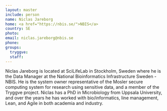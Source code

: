 ```yaml
---
layout: master
include: person
name: Niclas Jareborg
home: <a href="https://nbis.se/">NBIS</a>
country: SE
photo:
email: niclas.jareborg@nbis.se
phone:
groups:
  tryggve:
  staff:
---
```


Niclas Jareborg is located at SciLifeLab in Stockholm, Sweden where he is the
Data Manager at the National Bioinformatics Infrastructure Sweden - NBIS. He is
the system owner representative of the Mosler secure computing system for
research using sensitive data, and a member of the Tryggve project. Niclas has a
PhD in Microbiology from Uppsala University, and over the years he has worked
with bio/informatics, line management, Lean, and Agile in both academia and
industry.
